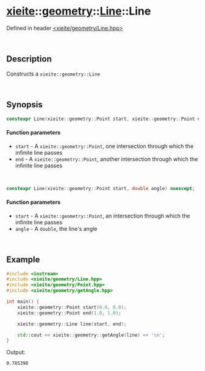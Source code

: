# [xieite](../../xieite.md)\:\:[geometry](../../geometry.md)\:\:[Line](../Line.md)\:\:Line
Defined in header [<xieite/geometry/Line.hpp>](../../../include/xieite/geometry/Line.hpp)

&nbsp;

## Description
Constructs a `xieite::geometry::Line`

&nbsp;

## Synopsis
```cpp
constexpr Line(xieite::geometry::Point start, xieite::geometry::Point end) noexcept;
```
#### Function parameters
- `start` - A `xieite::geometry::Point`, one intersection through which the infinite line passes
- `end` - A `xieite::geometry::Point`, another intersection through which the infinite line passes

&nbsp;

```cpp
constexpr Line(xieite::geometry::Point start, double angle) noexcept;
```
#### Function parameters
- `start` - A `xieite::geometry::Point`, an intersection through which the infinite line passes
- `angle` - A `double`, the line's angle

&nbsp;

## Example
```cpp
#include <iostream>
#include <xieite/geometry/Line.hpp>
#include <xieite/geometry/Point.hpp>
#include <xieite/geometry/getAngle.hpp>

int main() {
    xieite::geometry::Point start(0.0, 0.0);
    xieite::geometry::Point end(1.0, 1.0);

    xieite::geometry::Line line(start, end);

    std::cout << xieite::geometry::getAngle(line) << '\n';
}
```
Output:
```
0.785398
```
